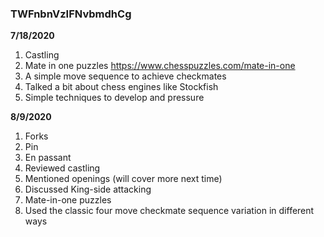 ### TWFnbnVzIFNvbmdhCg
**7/18/2020**
1. Castling
2. Mate in one puzzles https://www.chesspuzzles.com/mate-in-one
3. A simple move sequence to achieve checkmates
4. Talked a bit about chess engines like Stockfish
5. Simple techniques to develop and pressure

**8/9/2020**
1. Forks
2. Pin
3. En passant
3. Reviewed castling
4. Mentioned openings (will cover more next time)
5. Discussed King-side attacking
6. Mate-in-one puzzles
7. Used the classic four move checkmate sequence variation in different ways
